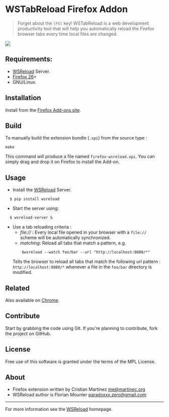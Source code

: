 # WSTabReload Firefox Addon 

> Forget about the `[F5]` key! WSTabReload is a web development productivity tool that will help you automatically reload the Firefox browser tabs every time local files are changed.

![](screenshot.png)

## Requirements:
* [WSReload][] Server.
* [Firefox 26][]+
* GNU/Linux.

## Installation

Install from the [Firefox Add-ons site](ToDo).

## Build

To manually build the extension bundle (`.xpi`) from the source type :

    make

This command will produce a file named `firefox-wsreload.xpi`. You can simply drag and drop it on Firefox to install the Add-on.

## Usage

* Install the [WSReload][] Server.
```
  $ pip install wsreload
```
  
* Start the server using:
```
  $ wsreload-server &
```
  
* Use a tab reloading criteria :
    - *file://* : Every local file opened in your browser with a `file://` scheme will be automatically synchronized.
    - *matching*: Reload all tabs that match a pattern, e.g.
    ```    
        $wsreload --watch foo/bar --url "http://localhost:8080/*"
    ```        
    Tells the browser to reload all tabs that match the following url pattern : `http://localhost:8080/*` whenever a file in the `foo/bar` directory is modified. 

## Related

Also available on [Chrome](https://github.com/paradoxxxzero/wsreload/tree/master/chrome-wsreload).

## Contribute

Start by grabbing the code using Git. If you're planning to contribute, fork the project on GitHub.

## License

Free use of this software is granted under the terms of the MPL License.

## About

- Firefox extension written by Cristian Martinez <me@martinec.org>
- WSReload author is Florian Mounier <paradoxxx.zero@gmail.com>

----

For more information see the [WSReload][] homepage.

  [WSReload]:   https://github.com/paradoxxxzero/wsreload
  [Firefox 26]: http://www.mozilla.com/en-US/firefox/fx/
